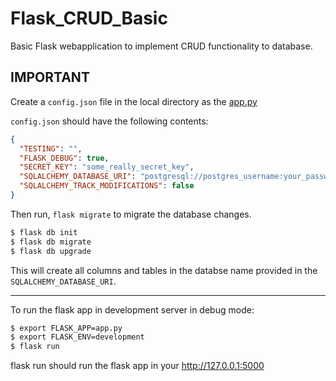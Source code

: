 # Flask_CRUD_Basic
Basic Flask webapplication to implement CRUD functionality to database.

## IMPORTANT

Create a `config.json` file in the local directory as the <a href="https://github.com/Tuhin-thinks/Flask_CRUD_Basic/blob/master/app.py">app.py</a>

`config.json` should have the following contents:
```json
{
  "TESTING": "",
  "FLASK_DEBUG": true,
  "SECRET_KEY": "some_really_secret_key",
  "SQLALCHEMY_DATABASE_URI": "postgresql://postgres_username:your_passwd@localhost:5432/TestDB",
  "SQLALCHEMY_TRACK_MODIFICATIONS": false
}
```
Then run, `flask migrate` to migrate the database changes.
```bash
$ flask db init
$ flask db migrate
$ flask db upgrade
```
This will create all columns and tables in the databse name provided in the `SQLALCHEMY_DATABASE_URI`.

<hr>
To run the flask app in development server in debug mode:

```bash
$ export FLASK_APP=app.py
$ export FLASK_ENV=development
$ flask run
```
flask run should run the flask app in your http://127.0.0.1:5000